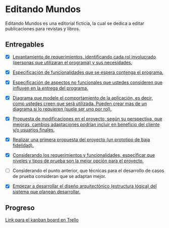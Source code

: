 # Editando Mundos
Editando Mundos es una editorial ficticia, la cual se dedica a editar publicaciones para revistas y libros.

## Entregables
- [X] [Levantamiento de requerimientos, identificando cada rol involucrado (personas que utilizaran el programa) y sus necesidades.](./01_Requirements/Requerimientos.md#levantamiento-de-requerimientos)
- [X] [Especificación de funcionalidades que se espera contenga el programa.](./01_Requirements/Requerimientos.md#aspectos-funcionales)
- [X] [Especificación de aspectos no funcionales que ustedes consideren que influyen en la entrega del programa.](./01_Requirements/Requerimientos.md#aspectos-no-funcionales)
- [X] [Diagrama que modele el comportamiento de la aplicación, es decir, como ustedes creen que será utilizada. Pueden crear mas de un diagrama si lo requieren (suele ser uno por rol).](./02_Design/CasoDeUso.drawio)
- [X] [Propuesta de modificaciones en el proyecto, según su perspectiva, que mejoras, cambios,adaptaciones podrían incluir en beneficio del cliente y/o usuarios finales.](./01_Requirements/Mejoras_Cambios.md)
- [X] [Realizar una primera propuesta del proyecto (un prototipo de baja fidelidad).](https://www.figma.com/file/id3WzRAK7xC6GWRYyCmXBE/EditandoMundos?node-id=0%3A1&t=KEZEgZMe732bymDr-1)
- [X] [Considerando los requerimientos y funcionalidades, especificar que niveles y tipos de prueba son la mejor opción para el proyecto.](./01_Requirements/Niveles_Tipos_Prueba.md)
- [ ] Considerando el punto anterior, que técnicas para el desarrollo de casos de prueba consideran que se adaptan mejor.
- [X] [Empezar a desarrollar el diseño arquitectónico (estructura lógica) del sistema que planean desarrollar.](./02_Design/)


## Progreso

[Link para el kanban board en Trello](https://trello.com/b/lZgug9Sy/editandomundosst-u3)

